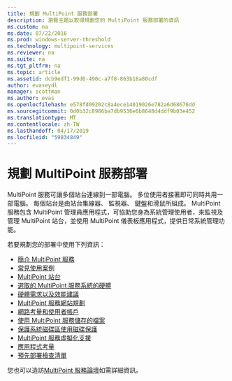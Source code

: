 ```yaml
---
title: 規劃 MultiPoint 服務部署
description: 瀏覽主題以取得規劃您的 MultiPoint 服務部署的資訊
ms.custom: na
ms.date: 07/22/2016
ms.prod: windows-server-threshold
ms.technology: multipoint-services
ms.reviewer: na
ms.suite: na
ms.tgt_pltfrm: na
ms.topic: article
ms.assetid: dcb9edf1-99d0-490c-a7f8-863b18a80cdf
author: evaseydl
manager: scottman
ms.author: evas
ms.openlocfilehash: e578fd09202c8a4ece14019026e782a6d68676dd
ms.sourcegitcommit: 0d0b32c8986ba7db9536e0b8648d4ddf9b03e452
ms.translationtype: MT
ms.contentlocale: zh-TW
ms.lasthandoff: 04/17/2019
ms.locfileid: "59834849"
---
```

# <a name="planning-a-multipoint-services-deployment"></a>規劃 MultiPoint 服務部署
MultiPoint 服務可讓多個站台連線到一部電腦。 多位使用者接著即可同時共用一部電腦。 每個站台是由站台集線器、 監視器、 鍵盤和滑鼠所組成。 MultiPoint 服務包含 MultiPoint 管理員應用程式，可協助您身為系統管理使用者，來監視及管理 MultiPoint 站台，並使用 MultiPoint 儀表板應用程式，提供日常系統管理功能。   

若要規劃您的部署中使用下列資訊：
  
-   [簡介 MultiPoint 服務](Introducing-MultiPoint-services.md)   
-   [常見使用案例](Common-MultiPoint-services-Usage-Scenarios.md)  
-   [MultiPoint 站台](MultiPoint-services-Stations.md)  
-   [選取的 MultiPoint 服務系統的硬體](Selecting-Hardware-for-Your-MultiPoint-services-System.md)  
-   [硬體需求以及效能建議](Hardware-Requirements-and-Performance-Recommendations.md)   
-   [MultiPoint 服務網站規劃](MultiPoint-services-Site-Planning.md)  
-   [網路考量和使用者帳戶](Network-Considerations-and-User-Accounts.md)  
-   [使用 MultiPoint 服務儲存的檔案](Storing-Files-with-MultiPoint-services.md)  
-   [保護系統磁碟區使用磁碟保護](Protecting-the-System-Volume-with-Disk-Protection.md)
-   [MultiPoint 服務虛擬化支援](MultiPoint-services-Virtualization-Support.md)  
-   [應用程式考量](Application-Considerations.md)  
-   [預先部署檢查清單](Predeployment-Checklist.md)  
  
您也可以造訪[MultiPoint 服務論壇](https://social.technet.microsoft.com/Forums/windowsserver/home?forum=windowsmultipointserver&filter=alltypes&sort=lastpostdesc)如需詳細資訊。